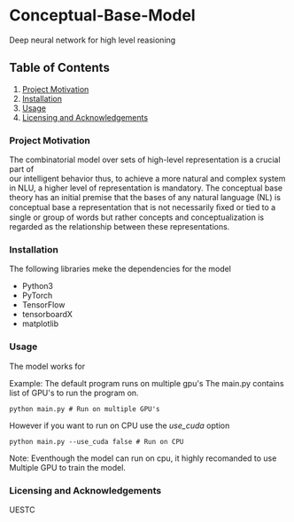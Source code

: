 # Conceptual-Base-Model
Deep neural network for high level reasioning  

## Table of Contents
1. [Project Motivation](###project-motivation)
3. [Installation](###Installation)
4. [Usage](###Usage)
5. [Licensing and Acknowledgements](###Licensing-and-Acknowledgements)



### Project Motivation
The combinatorial model over sets of high-level representation is a crucial part of  
our intelligent behavior thus, to achieve a more natural and complex system in NLU, a higher  level of representation is mandatory. The conceptual base theory has an initial premise 
that the bases of any natural language (NL) is conceptual base a representation that is not  necessarily ﬁxed or tied to a single or group of words but rather concepts and  conceptualization is regarded as the relationship between these representations. 

### Installation
The following libraries meke the dependencies for the model
* Python3
* PyTorch
* TensorFlow
* tensorboardX
* matplotlib


### Usage
The model works for 

Example:
The default program runs on multiple gpu's The main.py contains list of GPU's to run the program on.
```
python main.py # Run on multiple GPU's
```
However if you want to run on CPU use the _use_cuda_ option
```
python main.py --use_cuda false # Run on CPU
```
Note: Eventhough the model can run on cpu, it highly recomanded to use Multiple GPU to train the model. 

### Licensing and Acknowledgements

UESTC 